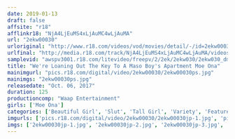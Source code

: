 ```yaml
---
date: 2019-01-13
draft: false
affsite: "r18"
afflinkr18: "NjA4LjEuMS4xLjAuMC4wLjAuMA"
url: "2ekw00030"
urloriginal: "http://www.r18.com/videos/vod/movies/detail/-/id=2ekw00030"
urlfinal: "http://media.r18.com/track/NjA4LjEuMS4xLjAuMC4wLjAuMA/videos/vod/movies/detail/-/id=2ekw00030"
samplevid: "awspv3001.r18.com/litevideo/freepv/2/2ek/2ekw030/2ekw030_dmb_w.mp4"
title: "We're Loaning Out The Key To A Maso Boy's Apartment Moe Ona"
mainimgurl: "pics.r18.com/digital/video/2ekw00030/2ekw00030ps.jpg"
mainimgs: "2ekw00030ps.jpg"
releasedate: "Oct. 06, 2017"
duration: 125
productioncomp: "Waap Entertainment"
girls: ['Moe Ona']
categories: ['Beautiful Girl', 'Slut', 'Tall Girl', 'Variety', 'Featured Actress', 'Masturbation', 'Hi-Def']
imgurls: ['pics.r18.com/digital/video/2ekw00030/2ekw00030jp-1.jpg', 'pics.r18.com/digital/video/2ekw00030/2ekw00030jp-2.jpg', 'pics.r18.com/digital/video/2ekw00030/2ekw00030jp-3.jpg', 'pics.r18.com/digital/video/2ekw00030/2ekw00030jp-4.jpg', 'pics.r18.com/digital/video/2ekw00030/2ekw00030jp-5.jpg', 'pics.r18.com/digital/video/2ekw00030/2ekw00030jp-6.jpg', 'pics.r18.com/digital/video/2ekw00030/2ekw00030jp-7.jpg', 'pics.r18.com/digital/video/2ekw00030/2ekw00030jp-8.jpg', 'pics.r18.com/digital/video/2ekw00030/2ekw00030jp-9.jpg', 'pics.r18.com/digital/video/2ekw00030/2ekw00030jp-10.jpg', 'pics.r18.com/digital/video/2ekw00030/2ekw00030jp-11.jpg', 'pics.r18.com/digital/video/2ekw00030/2ekw00030jp-12.jpg', 'pics.r18.com/digital/video/2ekw00030/2ekw00030jp-13.jpg', 'pics.r18.com/digital/video/2ekw00030/2ekw00030jp-14.jpg', 'pics.r18.com/digital/video/2ekw00030/2ekw00030jp-15.jpg', 'pics.r18.com/digital/video/2ekw00030/2ekw00030jp-16.jpg', 'pics.r18.com/digital/video/2ekw00030/2ekw00030jp-17.jpg', 'pics.r18.com/digital/video/2ekw00030/2ekw00030jp-18.jpg', 'pics.r18.com/digital/video/2ekw00030/2ekw00030jp-19.jpg', 'pics.r18.com/digital/video/2ekw00030/2ekw00030jp-20.jpg']
imgs: ['2ekw00030jp-1.jpg', '2ekw00030jp-2.jpg', '2ekw00030jp-3.jpg', '2ekw00030jp-4.jpg', '2ekw00030jp-5.jpg', '2ekw00030jp-6.jpg', '2ekw00030jp-7.jpg', '2ekw00030jp-8.jpg', '2ekw00030jp-9.jpg', '2ekw00030jp-10.jpg', '2ekw00030jp-11.jpg', '2ekw00030jp-12.jpg', '2ekw00030jp-13.jpg', '2ekw00030jp-14.jpg', '2ekw00030jp-15.jpg', '2ekw00030jp-16.jpg', '2ekw00030jp-17.jpg', '2ekw00030jp-18.jpg', '2ekw00030jp-19.jpg', '2ekw00030jp-20.jpg']
---
```

